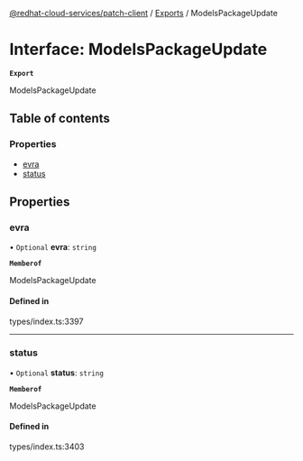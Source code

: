 [@redhat-cloud-services/patch-client](../README.md) / [Exports](../modules.md) / ModelsPackageUpdate

# Interface: ModelsPackageUpdate

**`Export`**

ModelsPackageUpdate

## Table of contents

### Properties

- [evra](ModelsPackageUpdate.md#evra)
- [status](ModelsPackageUpdate.md#status)

## Properties

### evra

• `Optional` **evra**: `string`

**`Memberof`**

ModelsPackageUpdate

#### Defined in

types/index.ts:3397

___

### status

• `Optional` **status**: `string`

**`Memberof`**

ModelsPackageUpdate

#### Defined in

types/index.ts:3403
